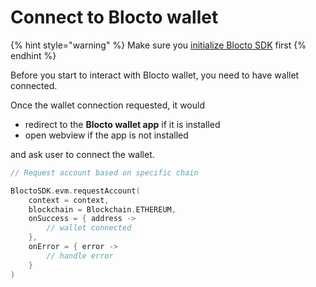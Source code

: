 # Connect to Blocto wallet

{% hint style="warning" %}
Make sure you [initialize Blocto SDK](getting-started.md) first
{% endhint %}

Before you start to interact with Blocto wallet, you need to have wallet connected.

Once the wallet connection requested, it would

* redirect to the **Blocto wallet app** if it is installed
* open webview if the app is not installed

and ask user to connect the wallet.

```kotlin
// Request account based on specific chain

BloctoSDK.evm.requestAccount(
    context = context,
    blockchain = Blockchain.ETHEREUM,
    onSuccess = { address ->
        // wallet connected
    },
    onError = { error ->
        // handle error
    }
)
```
